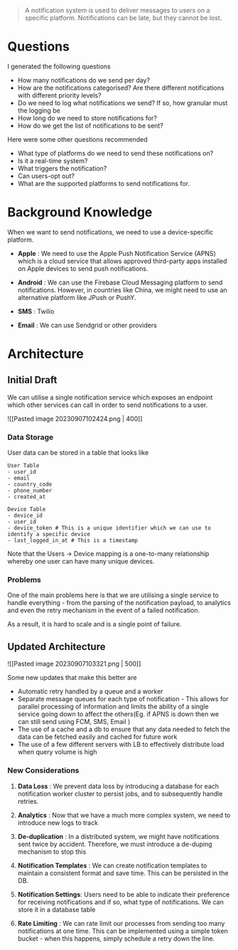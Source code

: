 > A notification system is used to deliver messages to users on a specific platform. Notifications can be late, but they cannot be lost.

# Questions

I generated the following questions

- How many notifications do we send per day?
- How are the notifications categorised? Are there different notifications with different priority levels?
- Do we need to log what notifications we send? If so, how granular must the logging be
- How long do we need to store notifications for?
- How do we get the list of notifications to be sent?

Here were some other questions recommended

- What type of platforms do we need to send these notifications on?
- Is it a real-time system?
- What triggers the notification? 
- Can users-opt out?
- What are the supported platforms to send notifications for.

# Background Knowledge

When we want to send notifications, we need to use a device-specific platform. 

- **Apple** : We need to use the Apple Push Notification Service (APNS) which is a cloud service that allows approved third-party apps installed on Apple devices to send push notifications.
  
- **Android** : We can use the Firebase Cloud Messaging platform to send notifications. However, in countries like China, we might need to use an alternative platform like JPush or PushY.
  
- **SMS**  : Twilio
  
- **Email** : We can use Sendgrid or other providers


# Architecture

## Initial Draft

We can utilise a single notification service which exposes an endpoint which other services can call in order to send notifications to a user. 

![[Pasted image 20230907102424.png | 400]]
### Data Storage

User data can be stored in a table that looks like

```
User Table
- user_id
- email
- country_code
- phone_number
- created_at

Device Table
- device_id
- user_id
- device_token # This is a unique identifier which we can use to identify a specific device
- last_logged_in_at # This is a timestamp
```

Note that the Users -> Device mapping is a one-to-many relationship whereby one user can have many unique devices.

### Problems

One of the main problems here is that we are utilising a single service to handle everything - from the parsing of the notification payload, to analytics and even the retry mechanism in the event of a failed notification.

As a result, it is hard to scale and is a single point of failure.

## Updated Architecture

![[Pasted image 20230907103321.png | 500]]

Some new updates that make this better are

- Automatic retry handled by a queue and a worker
- Separate message queues for each type of notification - This allows for parallel processing of information and limits the ability of a single service going down to affect the others(Eg. if APNS is down then we can still send using FCM, SMS, Email )
- The use of a cache and a db to ensure that any data needed to fetch the data can be fetched easily and cached for future work
- The use of a few different servers with LB to effectively distribute load when query volume is high

### New Considerations 

1. **Data Loss** : We prevent data loss by introducing a database for each notification worker cluster to persist jobs, and to subsequently handle retries.
   
2. **Analytics** : Now that we have a much more complex system, we need to introduce new logs to track

3. **De-duplication** : In a distributed system, we might have notifications sent twice by accident. Therefore, we must introduce a de-duping mechanism to stop this
   
4. **Notification Templates**  : We can create notification templates to maintain a consistent format and save time. This can be persisted in the DB.
   
5. **Notification Settings**: Users need to be able to indicate their preference for receiving notifications and if so, what type of notifications. We can store it in a database table
   
6. **Rate Limiting**  : We can rate limit our processes from sending too many notifications at one time. This can be implemented using a simple token bucket - when this happens, simply schedule a retry down the line. 
   